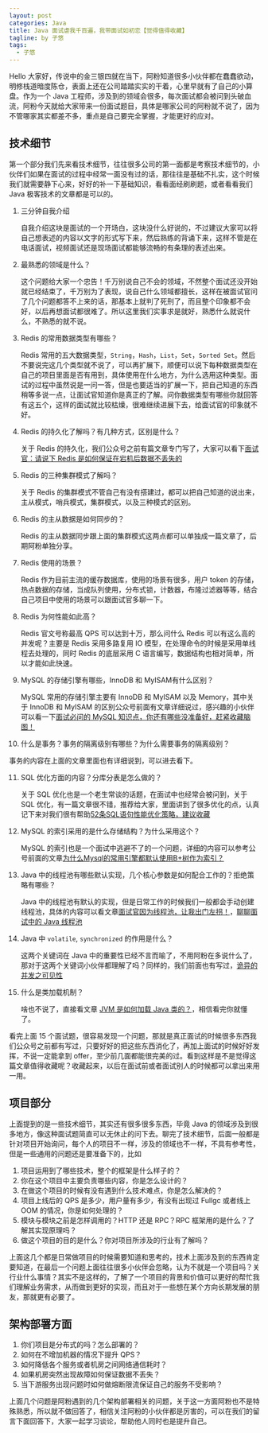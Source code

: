 ```yaml
---
layout: post
categories: Java
title: Java 面试虐我千百遍，我带面试如初恋【觉得值得收藏】
tagline: by 子悠
tags: 
  - 子悠
---
```


Hello 大家好，传说中的金三银四就在当下，阿粉知道很多小伙伴都在蠢蠢欲动，明修栈道暗度陈仓，表面上还在公司踏踏实实的干着，心里早就有了自己的小算盘。作为一个 Java 工程师，涉及到的领域会很多，每次面试都会被问到头破血流，阿粉今天就给大家带来一份面试题目，具体是哪家公司的阿粉就不说了，因为不管哪家其实都差不多，重点是自己要完全掌握，才能更好的应对。

## 技术细节

第一个部分我们先来看技术细节，往往很多公司的第一面都是考察技术细节的，小伙伴们如果在面试的过程中经常一面没有过的话，那往往是基础不扎实，这个时候我们就需要静下心来，好好的补一下基础知识，看看面经刷刷题，或者看看我们 Java 极客技术的文章都是可以的。

1. 三分钟自我介绍

   自我介绍这块是面试的一个开场白，这块没什么好说的，不过建议大家可以将自己想表述的内容以文字的形式写下来，然后熟练的背诵下来，这样不管是在电话面试，视频面试还是现场面试都能够流畅的有条理的表述出来。

2. 最熟悉的领域是什么？

   这个问题给大家一个忠告！千万别说自己不会的领域，不然整个面试还没开始就已经结束了，千万别为了表现，说自己什么领域都擅长，这样在被面试官问了几个问题都答不上来的话，那基本上就判了死刑了，而且整个印象都不会好，以后再想面试都很难了。所以这里我们实事求是就好，熟悉什么就说什么，不熟悉的就不说。

3. Redis 的常用数据类型有哪些？

   Redis 常用的五大数据类型，`String`，`Hash`，`List`，`Set`，`Sorted Set`。然后不要说完这几个类型就不说了，可以再扩展下，顺便可以说下每种数据类型在自己的项目里面是否有用到，具体使用在什么地方，为什么选用这种类型。面试的过程中虽然说是一问一答，但是也要适当的扩展一下，把自己知道的东西稍等多说一点，让面试官知道你是真正的了解。问你数据类型有哪些你就回答有这五个，这样的面试就比较枯燥，很难继续进展下去，给面试官的印象就不好。

4. Redis 的持久化了解吗？有几种方式，区别是什么？

   关于 Redis 的持久化，我们公众号之前有篇文章专门写了，大家可以看下[面试官：请说下 Redis 是如何保证在宕机后数据不丢失的](https://mp.weixin.qq.com/s?__biz=MzkzODE3OTI0Ng==&mid=2247492071&idx=1&sn=7ac7858547e73ef117cac48ce1821551&chksm=c2868e26f5f10730392e01d273703f5f904e0d751d7273f450765be85b44f883bd56151ea956&token=1346151499&lang=zh_CN#rd)

5. Redis 的三种集群模式了解吗？

   关于 Redis 的集群模式不管自己有没有搭建过，都可以把自己知道的说出来，主从模式，哨兵模式，集群模式，以及三种模式的区别。

6. Redis 的主从数据是如何同步的？

   Redis 的主从数据同步跟上面的集群模式这两点都可以单独成一篇文章了，后期阿粉单独分享。

7. Redis 使用的场景？

   Redis 作为目前主流的缓存数据库，使用的场景有很多，用户 token 的存储，热点数据的存储，当成队列使用，分布式锁，计数器，布隆过滤器等等，结合自己项目中使用的场景可以跟面试官多聊一下。

8. Redis 为何性能如此高？

   Redis 官文号称最高 QPS 可以达到十万，那么问什么 Redis 可以有这么高的并发呢？主要是 Redis 采用多路复用 IO 模型，在处理命令的时候是采用单线程去处理的，同时 Redis 的底层采用 C 语言编写，数据结构也相对简单，所以才能如此快速。

9. MySQL 的存储引擎有哪些，InnoDB 和 MyISAM有什么区别？

   MySQL 常用的存储引擎主要有 InnoDB 和 MyISAM 以及 Memory，其中关于 InnoDB 和 MyISAM 的区别公众号前面有文章详细说过，感兴趣的小伙伴可以看一下[面试必问的 MySQL 知识点，你还有哪些没准备好，赶紧收藏脑图！](https://mp.weixin.qq.com/s?__biz=MzkzODE3OTI0Ng==&mid=2247490991&idx=1&sn=92033718b1169800c7b856504d288508&chksm=c285726ef5f2fb788f0a2804579bcc4eb4800e8008c470c3c36dca9e50807dc4e2580b0ce97a&token=1346151499&lang=zh_CN#rd)

10. 什么是事务？事务的隔离级别有哪些？为什么需要事务的隔离级别？

   事务的内容在上面的文章里面也有详细说到，可以进去看下。

11. SQL 优化方面的内容？分库分表是怎么做的？

    关于 SQL 优化也是一个老生常谈的话题，在面试中也经常会被问到，关于 SQL 优化，有一篇文章很不错，推荐给大家，里面讲到了很多优化的点，认真记下来对我们很有帮助[52条SQL语句性能优化策略，建议收藏](https://mp.weixin.qq.com/s/_7u3mUfV0-wLdev0XZsR9w)

12. MySQL 的索引采用的是什么存储结构？为什么采用这个？

    MySQL 的索引也是一个面试中逃避不了的一个问题，详细的内容可以参考公号前面的文章[为什么Mysql的常用引擎都默认使用B+树作为索引？](https://mp.weixin.qq.com/s?__biz=MzkzODE3OTI0Ng==&mid=2247491020&idx=1&sn=f703a7a54cf9bccd8aed6dd384515945&chksm=c285720df5f2fb1b92e07e6ed748e5fadf12bb25f61138580e3a66c453c509423015fb6925ef&token=1346151499&lang=zh_CN#rd)

13. Java 中的线程池有哪些默认实现，几个核心参数是如何配合工作的？拒绝策略有哪些？

    Java 中的线程池有默认的实现，但是日常工作的时候我们一般都会手动创建线程池，具体的内容可以看文章[面试官因为线程池，让我出门左拐！](https://mp.weixin.qq.com/s?__biz=MzkzODE3OTI0Ng==&mid=2247490944&idx=1&sn=82616586310aacb303630207ba11c554&chksm=c2857241f5f2fb574231b62fec447ea76d765b7aa0fb9dfffc919f5d7d8f9a2f82b9b67c88bf&token=1346151499&lang=zh_CN#rd)，[聊聊面试中的 Java 线程池](https://mp.weixin.qq.com/s?__biz=MzkzODE3OTI0Ng==&mid=2247491368&idx=1&sn=5c6a8cce2b533b37480f37542878c2d5&chksm=c28570e9f5f2f9ff58f666dafe6da649380ef76073b862284a92e5e2918b6281d4cb77cab52e&token=1346151499&lang=zh_CN#rd)

14. Java 中 `volatile`, `synchronized` 的作用是什么？

    这两个关键词在 Java 中的重要性已经不言而喻了，不用阿粉在多说什么了，那对于这两个关键词小伙伴都理解了吗？同样的，我们前面也有写过，[诡异的并发之可见性](https://mp.weixin.qq.com/s?__biz=MzkzODE3OTI0Ng==&mid=2247491042&idx=1&sn=395cfcb765e677b4467b013a8fafe127&chksm=c2857223f5f2fb3521defcc4bfe3836b5ab5bb4a247f2eb9e8f2b394518dcffa998af328328c&token=1346151499&lang=zh_CN#rd)

15. 什么是类加载机制？

    啥也不说了，直接看文章 [JVM 是如何加载 Java 类的？](https://mp.weixin.qq.com/s?__biz=MzkzODE3OTI0Ng==&mid=2247490714&idx=1&sn=820780b788c2df2c06e6f22f056478d5&chksm=c285735bf5f2fa4df8af9ad317c86f918c930f31a7dba9428bf7c76512aeb7bd42a0591b6b3e&token=1346151499&lang=zh_CN#rd)，相信看完你就懂了。

看完上面 15 个面试题，很容易发现一个问题，那就是真正面试的时候很多东西我们公众号之前都有写过，只要好好的把这些东西消化了，再加上面试的时候好好发挥，不说一定能拿到 offer，至少前几面都能很完美的过。看到这样是不是觉得这篇文章值得收藏呢？收藏起来，以后在面试前或者面试别人的时候都可以拿出来用一用。



## 项目部分

上面提到的是一些技术细节，其实还有很多很多东西，毕竟 Java 的领域涉及到很多地方，像这种面试题简直可以无休止的问下去。聊完了技术细节，后面一般都是针对项目开始询问，每个人的项目不一样，涉及的领域也不一样，不具有参考性，但是一些通用的问题还是要准备下的，比如

1. 项目运用到了哪些技术，整个的框架是什么样子的？
2. 你在这个项目中主要负责哪些内容，你是怎么设计的？
3. 在做这个项目的时候有没有遇到什么技术难点，你是怎么解决的？
4. 项目上线后的 QPS 是多少，用户量有多少，有没有出现过 Fullgc 或者线上 OOM 的情况，你是如何处理的？
5. 模块与模块之前是怎样调用的？HTTP 还是 RPC？RPC 框架用的是什么？了解其实现原理吗？
6. 做这个项目的目的是什么？你对项目所涉及的行业有了解吗？

上面这几个都是日常做项目的时候需要知道和思考的，技术上面涉及到的东西肯定要知道，在最后一个问题上面往往很多小伙伴会忽略，认为不就是一个项目吗？关行业什么事情？其实不是这样的，了解了一个项目的背景和价值可以更好的帮忙我们理解业务需求，从而做到更好的实现，而且对于一些想在某个方向长期发展的朋友，那就更有必要了。

## 架构部署方面

1. 你们项目是分布式的吗？怎么部署的？
3. 如何在不增加机器的情况下提升 QPS？
4. 如何降低各个服务或者机房之间网络通信耗时？
4. 如果机房突然出现故障如何保证数据不丢失？
5. 当下游服务出现问题时如何做熔断限流保证自己的服务不受影响？

上面几个问题是阿粉遇到的几个架构部署相关的问题，关于这一方面阿粉也不是特殊熟悉，所以就不做回答了，相信关注阿粉的小伙伴都是厉害的，可以在我们的留言下面回答下，大家一起学习谈论，帮助他人同时也是提升自己。